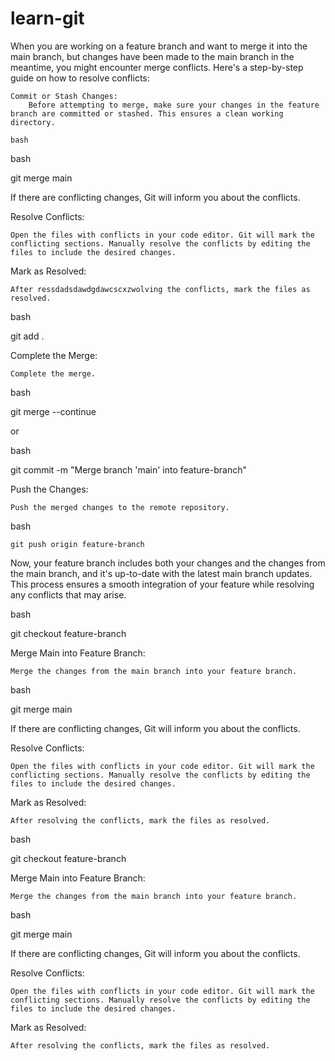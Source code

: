 # learn-git

When you are working on a feature branch and want to merge it into the main branch, but changes have been made to the main branch in the meantime, you might encounter merge conflicts. Here's a step-by-step guide on how to resolve conflicts:

    Commit or Stash Changes:
        Before attempting to merge, make sure your changes in the feature branch are committed or stashed. This ensures a clean working directory.

    bash


bash

git merge main

If there are conflicting changes, Git will inform you about the conflicts.

Resolve Conflicts:

    Open the files with conflicts in your code editor. Git will mark the conflicting sections. Manually resolve the conflicts by editing the files to include the desired changes.

Mark as Resolved:

    After ressdadsdawdgdawcscxzwolving the conflicts, mark the files as resolved.

bash

git add .

Complete the Merge:

    Complete the merge.

bash

git merge --continue

or

bash

git commit -m "Merge branch 'main' into feature-branch"

Push the Changes:

    Push the merged changes to the remote repository.

bash

    git push origin feature-branch

Now, your feature branch includes both your changes and the changes from the main branch, and it's up-to-date with the latest main branch updates. This process ensures a smooth integration of your feature while resolving any conflicts that may arise.

bash

git checkout feature-branch

Merge Main into Feature Branch:

    Merge the changes from the main branch into your feature branch.

bash

git merge main

If there are conflicting changes, Git will inform you about the conflicts.

Resolve Conflicts:

    Open the files with conflicts in your code editor. Git will mark the conflicting sections. Manually resolve the conflicts by editing the files to include the desired changes.

Mark as Resolved:

    After resolving the conflicts, mark the files as resolved.

bash

git checkout feature-branch

Merge Main into Feature Branch:

    Merge the changes from the main branch into your feature branch.

bash

git merge main

If there are conflicting changes, Git will inform you about the conflicts.

Resolve Conflicts:

    Open the files with conflicts in your code editor. Git will mark the conflicting sections. Manually resolve the conflicts by editing the files to include the desired changes.

Mark as Resolved:

    After resolving the conflicts, mark the files as resolved.